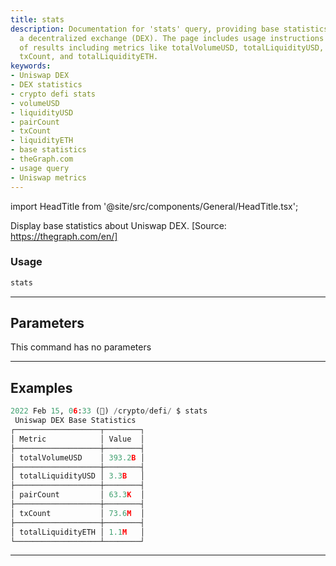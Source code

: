 ```yaml
---
title: stats
description: Documentation for 'stats' query, providing base statistics about Uniswap,
  a decentralized exchange (DEX). The page includes usage instructions and examples
  of results including metrics like totalVolumeUSD, totalLiquidityUSD, pairCount,
  txCount, and totalLiquidityETH.
keywords:
- Uniswap DEX
- DEX statistics
- crypto defi stats
- volumeUSD
- liquidityUSD
- pairCount
- txCount
- liquidityETH
- base statistics
- theGraph.com
- usage query
- Uniswap metrics
---
```


import HeadTitle from '@site/src/components/General/HeadTitle.tsx';

<HeadTitle title="crypto/defi/stats - Reference | OpenBB Terminal Docs" />

Display base statistics about Uniswap DEX. [Source: https://thegraph.com/en/]

### Usage

```python
stats
```

---

## Parameters

This command has no parameters



---

## Examples

```python
2022 Feb 15, 06:33 (🦋) /crypto/defi/ $ stats
 Uniswap DEX Base Statistics
┌───────────────────┬────────┐
│ Metric            │ Value  │
├───────────────────┼────────┤
│ totalVolumeUSD    │ 393.2B │
├───────────────────┼────────┤
│ totalLiquidityUSD │ 3.3B   │
├───────────────────┼────────┤
│ pairCount         │ 63.3K  │
├───────────────────┼────────┤
│ txCount           │ 73.6M  │
├───────────────────┼────────┤
│ totalLiquidityETH │ 1.1M   │
└───────────────────┴────────┘
```
---
